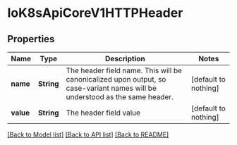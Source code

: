 # IoK8sApiCoreV1HTTPHeader


## Properties
Name | Type | Description | Notes
------------ | ------------- | ------------- | -------------
**name** | **String** | The header field name. This will be canonicalized upon output, so case-variant names will be understood as the same header. | [default to nothing]
**value** | **String** | The header field value | [default to nothing]


[[Back to Model list]](../README.md#models) [[Back to API list]](../README.md#api-endpoints) [[Back to README]](../README.md)


